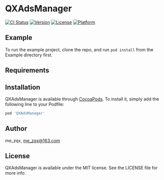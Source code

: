 # QXAdsManager

[![CI Status](https://img.shields.io/travis/me_zqx/QXAdsManager.svg?style=flat)](https://travis-ci.org/me_zqx/QXAdsManager)
[![Version](https://img.shields.io/cocoapods/v/QXAdsManager.svg?style=flat)](https://cocoapods.org/pods/QXAdsManager)
[![License](https://img.shields.io/cocoapods/l/QXAdsManager.svg?style=flat)](https://cocoapods.org/pods/QXAdsManager)
[![Platform](https://img.shields.io/cocoapods/p/QXAdsManager.svg?style=flat)](https://cocoapods.org/pods/QXAdsManager)

## Example

To run the example project, clone the repo, and run `pod install` from the Example directory first.

## Requirements

## Installation

QXAdsManager is available through [CocoaPods](https://cocoapods.org). To install
it, simply add the following line to your Podfile:

```ruby
pod 'QXAdsManager'
```

## Author

me_zqx, me_zqx@163.com

## License

QXAdsManager is available under the MIT license. See the LICENSE file for more info.
